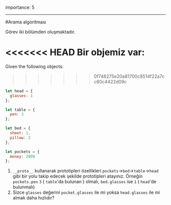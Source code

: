 importance: 5

---

#Arama algoritması

Görev iki bölümden oluşmaktadır.

<<<<<<< HEAD
Bir objemiz var:
=======
Given the following objects:
>>>>>>> 0f748275e20a81700c8514f22a7cc80c4422d09c

```js
let head = {
  glasses: 1
};

let table = {
  pen: 3
};

let bed = {
  sheet: 1,
  pillow: 2
};

let pockets = {
  money: 2000
};
```

1. `__proto__` kullanarak prototipleri özellikleri `pockets`->`bed`->`table`->`head` gibi bir yolu takip edecek şekilde prototipleri atayınız. Örneğin `pockets.pen` `3` ( `table`'da bulunan ) olmalı, `bed.glasses` ise `1` ( `head`'de bulunmalı) 
2. Sizce `glasses` değerini `pocket.glasses` ile mi yoksa `head.glasses` ile mi almak daha hızlıdır? 